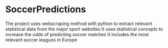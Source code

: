 # SoccerPredictions
The project uses webscraping method with python to extract relevant statistical data from the major sport websites
It uses statistical concepts to increase the odds of predicting soccer matches
It includes the most relevant soccer leagues in Europe 
